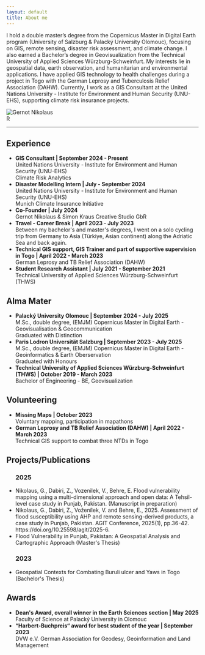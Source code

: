 ```yaml
---
layout: default
title: About me
---
```


<div class="about-container">
    <div class="about-text">
        <p>I hold a double master’s degree from the Copernicus Master in Digital Earth program (University of Salzburg & Palacký University Olomouc), focusing on GIS, remote sensing, disaster risk assessment, and climate change. I also earned a Bachelor’s degree in Geovisualization from the Technical University of Applied Sciences Würzburg-Schweinfurt. My interests lie in geospatial data, earth observation, and humanitarian and environmental applications. I have applied GIS technology to health challenges during a project in Togo with the German Leprosy and Tuberculosis Relief Association (DAHW). Currently, I work as a GIS Consultant at the United Nations University - Institute for Environment and Human Security (UNU-EHS), supporting climate risk insurance projects.</p>
    </div>
    <img src="{{ "/assets/images/GernotNikolaus_portrait.jpg" | relative_url }}" alt="Gernot Nikolaus" class="about-image">
</div>

<!-- Icons Section -->
<div class="contact-icons">
    <a href="https://www.linkedin.com/in/gernot-nikolaus/" target="_blank" aria-label="LinkedIn">
        <i class="fab fa-linkedin"></i>
    </a>
    <a href="mailto:gernot.nikolaus@stud.plus.ac.at" aria-label="Email">
        <i class="fas fa-envelope"></i>
    </a>
    <a href="https://www.researchgate.net/profile/Gernot-Nikolaus" target="_blank" aria-label="ResearchGate">
        <img src="https://upload.wikimedia.org/wikipedia/commons/5/5e/ResearchGate_icon_SVG.svg" 
            alt="ResearchGate" 
            style="width: 1.2em; height: 1.2em; vertical-align: middle;">
    </a>
</a>

</div>

<hr class="section-divider">

<h2>Experience</h2>
<ul>
    <li>
        <strong>GIS Consultant | September 2024 - Present</strong>
        <br>United Nations University - Institute for Environment and Human Security (UNU-EHS)
        <br>Climate Risk Analytics
    </li>
    <li>
        <strong>Disaster Modelling Intern | July - September 2024 </strong>
        <br>United Nations University - Institute for Environment and Human Security (UNU-EHS)
        <br>Munich Climate Insurance Initiative
    </li>
    <li>
        <strong>Co-Founder | July 2024</strong>
        <br>Gernot Nikolaus & Simon Kraus Creative Studio GbR
    </li>
    <li>
        <strong>Travel - Career Break | April 2023 - July 2023 </strong>
        <br>Between my bachelor's and master's degrees, I went on a solo cycling trip from Germany to Asia (Türkiye, Asian continent) along the Adriatic Sea and back again.
    </li>
    <li>
        <strong>Technical GIS support, GIS Trainer and part of supportive supervision in Togo | April 2022 - March 2023</strong>
        <br> German Leprosy and TB Relief Association (DAHW)
    </li>
    <li>
        <strong>Student Research Assistant | July 2021 - September 2021</strong>
        <br> Technical University of Applied Sciences Würzburg-Schweinfurt (THWS)
    </li>
</ul>

<h2>Alma Mater</h2>
<ul>
    <li>
        <strong>Palacký University Olomouc | September 2024 - July 2025</strong>
        <br>M.Sc., double degree, (EMJM) Copernicus Master in Digital Earth - Geovisualisation & Geocommunication
        <br>Graduated with Distinction
    </li>
    <li>
        <strong>Paris Lodron Universität Salzburg | September 2023 - July 2025</strong>
        <br>M.Sc., double degree, (EMJM) Copernicus Master in Digital Earth - Geoinformatics & Earth Oberservation
        <br>Graduated with Honours
    </li>
    <li>
        <strong>Technical University of Applied Sciences Würzburg-Schweinfurt (THWS) | October 2019 - March 2023</strong>
        <br>Bachelor of Engineering - BE, Geovisualization
    </li>
</ul>

<h2>Volunteering</h2>
<ul>
    <li>
        <strong>Missing Maps | October 2023</strong>
        <br>Voluntary mapping, participation in mapathons
    </li>
    <li>
        <strong>German Leprosy and TB Relief Association (DAHW) | April 2022 - March 2023</strong>
        <br>Technical GIS support to combat three NTDs in Togo
    </li>
</ul>

<h2>Projects/Publications</h2>
<ul>
    <h3>2025</h3>
    <li>
        Nikolaus, G., Dabiri, Z., Vozenilek, V., Behre, E. Flood vulnerability mapping using a multi-dimensional approach and open data: A Tehsil-level case study in Punjab, Pakistan. (Manuscript in preparation)
    </li>
    <li>
        Nikolaus, G., Dabiri, Z., Voženílek, V. and Behre, E., 2025. Assessment of flood susceptibility using AHP and remote sensing-derived products, a case study in Punjab, Pakistan. AGIT Conference, 2025(1), pp.36-42. https://doi.org/10.25598/agit/2025-6.
    </li>
    <li>
     Flood Vulnerability in Punjab, Pakistan: A Geospatial Analysis and Cartographic Approach (Master's Thesis)
    </li>
    <h3>2023</h3>
    <li>
     Geospatial Contexts for Combating Buruli ulcer and Yaws in Togo (Bachelor's Thesis)
    </li>
</ul>

<h2>Awards</h2>
<ul>
    <li>
        <strong>Dean's Award, overall winner in the Earth Sciences section | May 2025</strong>
        <br>Faculty of Science at Palacký University in Olomouc
    </li>
    <li>
        <strong>“Harbert-Buchpreis“ award for best student of the year | September 2023</strong>
        <br>DVW e.V. German Association for Geodesy, Geoinformation and Land Management     
    </li>
</ul>